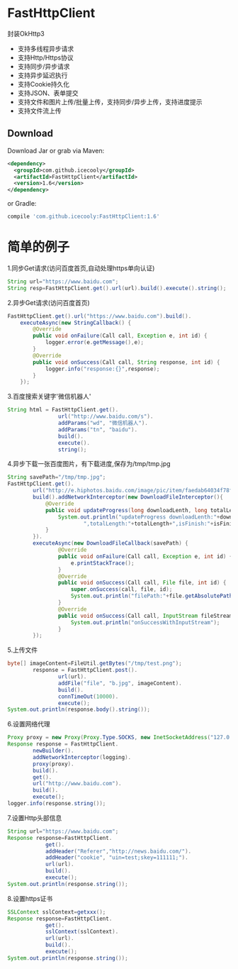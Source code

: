 # FastHttpClient
封装OkHttp3

- 支持多线程异步请求
- 支持Http/Https协议
- 支持同步/异步请求
- 支持异步延迟执行
- 支持Cookie持久化
- 支持JSON、表单提交
- 支持文件和图片上传/批量上传，支持同步/异步上传，支持进度提示
- 支持文件流上传


Download
--------

Download Jar or grab via Maven:
```xml
<dependency>
  <groupId>com.github.icecooly</groupId>
  <artifactId>FastHttpClient</artifactId>
  <version>1.6</version>
</dependency>
```
or Gradle:
```groovy
compile 'com.github.icecooly:FastHttpClient:1.6'
```

简单的例子
==============
1.同步Get请求(访问百度首页,自动处理https单向认证)
```java
String url="https://www.baidu.com";
String resp=FastHttpClient.get().url(url).build().execute().string();
```

2.异步Get请求(访问百度首页)
```java
FastHttpClient.get().url("https://www.baidu.com").build().
	executeAsync(new StringCallback() {
		@Override
		public void onFailure(Call call, Exception e, int id) {
			logger.error(e.getMessage(),e);
		}
		@Override
		public void onSuccess(Call call, String response, int id) {
			logger.info("response:{}",response);
		}
	});
```

3.百度搜索关键字'微信机器人'
```java
String html = FastHttpClient.get().
				url("http://www.baidu.com/s").
				addParams("wd", "微信机器人").
				addParams("tn", "baidu").
				build().
				execute().
				string();
```

4.异步下载一张百度图片，有下载进度,保存为/tmp/tmp.jpg
```java
String savePath="/tmp/tmp.jpg";
FastHttpClient.get().
		url("http://e.hiphotos.baidu.com/image/pic/item/faedab64034f78f0b31a05a671310a55b3191c55.jpg").
		build().addNetworkInterceptor(new DownloadFileInterceptor(){
			@Override
			public void updateProgress(long downloadLenth, long totalLength, boolean isFinish) {
				System.out.println("updateProgress downloadLenth:"+downloadLenth+
						",totalLength:"+totalLength+",isFinish:"+isFinish);
			}
		}).
		executeAsync(new DownloadFileCallback(savePath) {
				@Override
				public void onFailure(Call call, Exception e, int id) {
					e.printStackTrace();
				}
				@Override
				public void onSuccess(Call call, File file, int id) {
					super.onSuccess(call, file, id);
					System.out.println("filePath:"+file.getAbsolutePath());
				}
				@Override
				public void onSuccess(Call call, InputStream fileStream, int id) {
					System.out.println("onSuccessWithInputStream");
				}
		});
```

5.上传文件
```java
byte[] imageContent=FileUtil.getBytes("/tmp/test.png");
		response = FastHttpClient.post().
				url(url).
				addFile("file", "b.jpg", imageContent).
				build().
				connTimeOut(10000).
				execute();
System.out.println(response.body().string());
```

6.设置网络代理
```java
Proxy proxy = new Proxy(Proxy.Type.SOCKS, new InetSocketAddress("127.0.0.1", 1088));
Response response = FastHttpClient.
		newBuilder().
		addNetworkInterceptor(logging).
		proxy(proxy).
		build().
		get().
		url("http://www.baidu.com").
		build().
		execute();
logger.info(response.string());
```

7.设置Http头部信息
```java
String url="https://www.baidu.com";
Response response=FastHttpClient.
			get().
			addHeader("Referer","http://news.baidu.com/").
			addHeader("cookie", "uin=test;skey=111111;").
			url(url).
			build().
			execute();
System.out.println(response.string());
```

8.设置https证书
```java
SSLContext sslContext=getxxx();
Response response=FastHttpClient.
			get().
			sslContext(sslContext).
			url(url).
			build().
			execute();
System.out.println(response.string());
```
